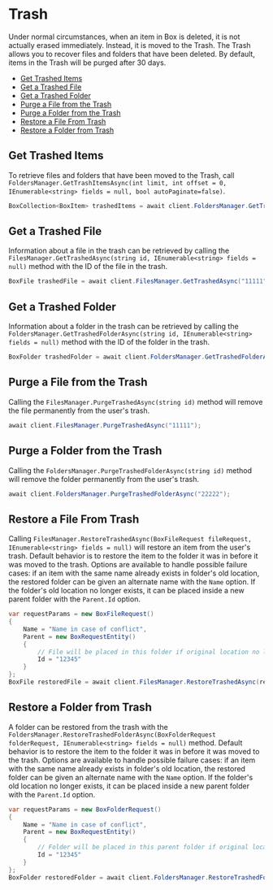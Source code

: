 Trash
=====

Under normal circumstances, when an item in Box is deleted, it is not actually
erased immediately.  Instead, it is moved to the Trash.  The Trash allows you to
recover files and folders that have been deleted. By default, items in the Trash
will be purged after 30 days.

<!-- START doctoc generated TOC please keep comment here to allow auto update -->
<!-- DON'T EDIT THIS SECTION, INSTEAD RE-RUN doctoc TO UPDATE -->


- [Get Trashed Items](#get-trashed-items)
- [Get a Trashed File](#get-a-trashed-file)
- [Get a Trashed Folder](#get-a-trashed-folder)
- [Purge a File from the Trash](#purge-a-file-from-the-trash)
- [Purge a Folder from the Trash](#purge-a-folder-from-the-trash)
- [Restore a File From Trash](#restore-a-file-from-trash)
- [Restore a Folder from Trash](#restore-a-folder-from-trash)

<!-- END doctoc generated TOC please keep comment here to allow auto update -->

Get Trashed Items
-----------------

To retrieve files and folders that have been moved to the Trash, call
`FoldersManager.GetTrashItemsAsync(int limit, int offset = 0, IEnumerable<string> fields = null, bool autoPaginate=false)`.

```c#
BoxCollection<BoxItem> trashedItems = await client.FoldersManager.GetTrashItemsAsync(limit: 100);
```

Get a Trashed File
------------------

Information about a file in the trash can be retrieved by calling the
`FilesManager.GetTrashedAsync(string id, IEnumerable<string> fields = null)`
method with the ID of the file in the trash.

```c#
BoxFile trashedFile = await client.FilesManager.GetTrashedAsync("11111");
```

Get a Trashed Folder
--------------------

Information about a folder in the trash can be retrieved by calling the
`FoldersManager.GetTrashedFolderAsync(string id, IEnumerable<string> fields = null)`
method with the ID of the folder in the trash.

```c#
BoxFolder trashedFolder = await client.FoldersManager.GetTrashedFolderAsync("22222");
```

Purge a File from the Trash
----------------------------

Calling the `FilesManager.PurgeTrashedAsync(string id)` method will remove the file permanently from the user's trash.

```c#
await client.FilesManager.PurgeTrashedAsync("11111");
```

Purge a Folder from the Trash
-----------------------------

Calling the `FoldersManager.PurgeTrashedFolderAsync(string id)` method will remove the folder permanently from
the user's trash.

```c#
await client.FoldersManager.PurgeTrashedFolderAsync("22222");
```

Restore a File From Trash
-------------------------

Calling `FilesManager.RestoreTrashedAsync(BoxFileRequest fileRequest, IEnumerable<string> fields = null)`
will restore an item from the user's trash.  Default behavior is to restore the item
to the folder it was in before it was moved to the trash. Options are available
to handle possible failure cases: if an item with the same name already exists in
folder's old location, the restored folder can be given an alternate name with
the `Name` option.  If the folder's old location no longer exists, it can be
placed inside a new parent folder with the `Parent.Id` option.

```c#
var requestParams = new BoxFileRequest()
{
    Name = "Name in case of conflict",
    Parent = new BoxRequestEntity()
    {
        // File will be placed in this folder if original location no longer exists
        Id = "12345" 
    }
};
BoxFile restoredFile = await client.FilesManager.RestoreTrashedAsync(requestParams);
```

Restore a Folder from Trash
---------------------------

A folder can be restored from the trash with the
`FoldersManager.RestoreTrashedFolderAsync(BoxFolderRequest folderRequest, IEnumerable<string> fields = null)`
method.  Default behavior is to restore the item to the folder it was in before
it was moved to the trash.  Options are available to handle possible failure
cases: if an item with the same name already exists in folder's old location, the
restored folder can be given an alternate name with the `Name` option.  If the
folder's old location no longer exists, it can be placed inside a new parent
folder with the `Parent.Id` option.

```c#
var requestParams = new BoxFolderRequest()
{
    Name = "Name in case of conflict",
    Parent = new BoxRequestEntity()
    {
        // Folder will be placed in this parent folder if original location no longer exists
        Id = "12345" 
    }
};
BoxFolder restoredFolder = await client.FoldersManager.RestoreTrashedFolderAsync(requestParams);
```